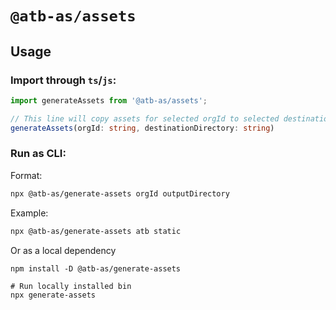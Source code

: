 # `@atb-as/assets`

## Usage

### Import through `ts`/`js`:

```ts
import generateAssets from '@atb-as/assets';

// This line will copy assets for selected orgId to selected destinationDirectory
generateAssets(orgId: string, destinationDirectory: string)
```

### Run as CLI:

Format:

```sh
npx @atb-as/generate-assets orgId outputDirectory
```

Example:

```sh
npx @atb-as/generate-assets atb static
```

Or as a local dependency

```
npm install -D @atb-as/generate-assets

# Run locally installed bin
npx generate-assets
```
